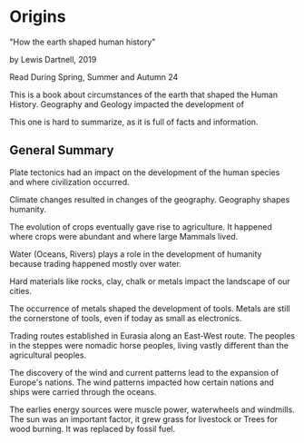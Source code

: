 # Origins

"How the earth shaped human history"

by Lewis Dartnell, 2019

Read During Spring, Summer and Autumn 24

This is a book about circumstances of the earth that shaped the Human History. 
Geography and Geology impacted the development of  

This one is hard to summarize, as it is full of facts and information.

## General Summary

Plate tectonics had an impact on the development of the human species and where
civilization occurred.

Climate changes resulted in changes of the geography. Geography shapes humanity.

The evolution of crops eventually gave rise to agriculture. It happened where
crops were abundant and where large Mammals lived.

Water (Oceans, Rivers) plays a role in the development of humanity because trading 
happened mostly over water.

Hard materials like rocks, clay, chalk or metals impact the landscape of our
cities.

The occurrence of metals shaped the development of tools. Metals are still the
cornerstone of tools, even if today as small as electronics.

Trading routes established in Eurasia along an East-West route. The peoples in
the steppes were nomadic horse peoples, living vastly different than the
agricultural peoples.

The discovery of the wind and current patterns lead to the expansion of Europe's 
nations. The wind patterns impacted how certain nations and ships were carried
through the oceans.

The earlies energy sources were muscle power, waterwheels and windmills. The
sun was an important factor, it grew grass for livestock or Trees for wood burning.
It was replaced by fossil fuel.



